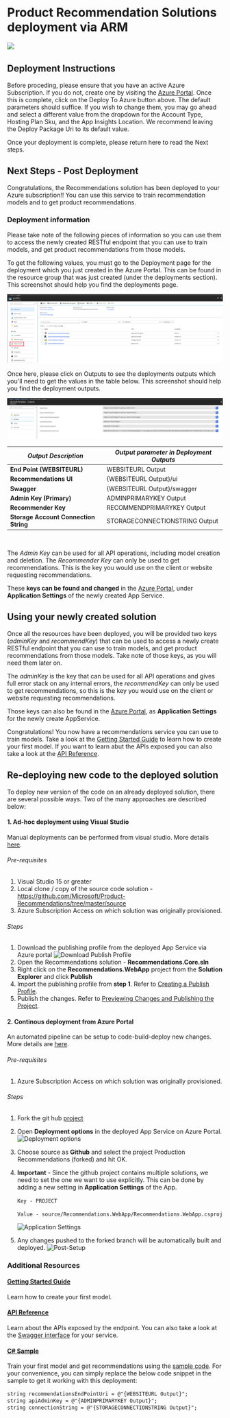# Product Recommendation Solutions deployment via ARM

<a href="https://portal.azure.com/#create/Microsoft.Template/uri/https%3A%2F%2Fraw.githubusercontent.com%2Fbazzdg%2FProduct-Recommendations%2Fmaster%2Fdeploy%2Fresources.json" target="_blank">
    <img src="http://azuredeploy.net/deploybutton.png"/>
</a>

## Deployment Instructions

Before proceding, please ensure that you have an active Azure Subscription. If you do not, create one by visiting the [Azure Portal](https://portal.azure.com/). Once this is complete, click on the Deploy To Azure button above. The default parameters should suffice. If you wish to change them, you may go ahead and select a different value from the dropdown for the Account Type, Hosting Plan Sku, and the App Insights Location. We recommend leaving the Deploy Package Uri to its default value.

Once your deployment is complete, please return here to read the Next steps.

## Next Steps - Post Deployment

Congratulations, the Recommendations solution has been deployed to your Azure subscription!!
You can use this service to train recommendation models and to get product recommendations.

### Deployment information

Please take note of the following pieces of information so you can use them to access the newly created RESTful endpoint that you can use to train models, and get product recommendations from
those models. 

To get the following values, you must go to the Deployment page for the deployment which you just created in the Azure Portal. This can be found in the resource group that was just created (under the deployments section). This screenshot should help you find the deployments page.

![Diagram](deploymentsPageFromRg.png)

Once here, please click on Outputs to see the deployments outputs which you'll need to get the values in the table below. This screenshot should help you find the deployment outputs.

![Diagram](deploymentOutputs.png)

|*Output Description* |*Output parameter in Deployment Outputs*|
|-----------|----------|
|**End Point (WEBSITEURL)**|WEBSITEURL Output |
|**Recommendations UI**|{WEBSITEURL Output}/ui |
|**Swagger**|{WEBSITEURL Output}/swagger |
|**Admin Key (Primary)**|ADMINPRIMARYKEY Output |
|**Recommender Key** |RECOMMENDPRIMARYKEY Output |
|**Storage Account Connection String**|STORAGECONNECTIONSTRING Output |

&nbsp;
  
The *Admin Key* can be used for all API operations, including model creation and deletion.
The *Recommender Key* can only be used to get recommendations. This is the key you would use on the client or website requesting recommendations.

These **keys can be found and changed** in the [Azure Portal](https://portal.azure.com/), under **Application Settings** of the newly created App Service.

## Using your newly created solution

Once all the resources have been deployed, you will be provided two keys (*adminKey* and *recommendKey*) 
that can be used to access a newly create RESTful endpoint that you can use to train models, and get product recommendations from
those models.  Take note of those keys, as you will need them later on.

The *adminKey* is the key that can be used for all API operations and gives full error stack on any internal errors, the *recommendKey* can only be used to 
get recommendations, so this is the key you would use on the client or website requesting recommendations.

Those keys can also be found in the  [Azure Portal](http://portal.azure.com/), as **Application Settings** for the newly create AppService.

Congratulations! You now have a recommendations service you can use to train models.
Take a look at the [Getting Started Guide](../getting-started.md) to learn how to create your first model.  If you want to learn abut the APIs exposed you can also take a look at the [API Reference](../doc/api-reference.md).


## Re-deploying new code to the deployed solution

To deploy new version of the code on an already deployed solution, there are several possible ways. Two of the many approaches are described below:

#### 1. Ad-hoc deployment using Visual Studio

Manual deployments can be performed from visual studio. More details [here](https://msdn.microsoft.com/en-us/library/dd465337(v=vs.110).aspx).

###### Pre-requisites
1. Visual Studio 15 or greater
2. Local clone / copy of the source code solution - https://github.com/Microsoft/Product-Recommendations/tree/master/source
3. Azure Subscription Access on which solution was originally provisioned.


###### Steps
1. Download the publishing profile from the deployed App Service via Azure portal
![Download Publish Profile](../images/post-deployment/download-publish-profile.png)
2. Open the Recommendations solution - **Recommendations.Core.sln**
3. Right click on the **Recommendations.WebApp** project from the **Solution Explorer** and click **Publish**
4. Import the publishing profile from **step 1**. Refer to [Creating a Publish Profile](https://msdn.microsoft.com/en-us/library/dd465337(v=vs.110).aspx#Anchor_0).
5. Publish the changes. Refer to [Previewing Changes and Publishing the Project](https://msdn.microsoft.com/en-us/library/dd465337(v=vs.110).aspx#Anchor_4).

#### 2. Continous deployment from Azure Portal

An automated pipeline can be setup to code-build-deploy new changes. More details are [here](https://github.com/Microsoft/azure-docs/blob/master/articles/app-service-web/app-service-continuous-deployment.md).

###### Pre-requisites
1. Azure Subscription Access on which solution was originally provisioned.

###### Steps

1. Fork the git hub [project](https://github.com/Microsoft/Product-Recommendations)
2. Open **Deployment options** in the deployed App Service on Azure Portal.
    ![Deployment options](../images/post-deployment/deployment-options.png)
3. Choose source as **Github** and select the project Production Recommendations (forked) and hit OK.
4. **Important** - Since the github project contains multiple solutions, we need to set the one we want to use explicitly. This can be done by adding a new setting in **Application Settings** of the App.

    `Key - PROJECT`

    `Value - source/Recommendations.WebApp/Recommendations.WebApp.csproj`
    
    ![Application Settings](../images/post-deployment/application-settings.png)
5. Any changes pushed to the forked branch will be automatically built and deployed.
![Post-Setup](../images/post-deployment/post-setup.png)


### Additional Resources

#### [Getting Started Guide](https://go.microsoft.com/fwlink/?linkid=847717)

Learn how to create your first model.  

#### [API Reference](https://go.microsoft.com/fwlink/?linkid=849030)
Learn about the APIs exposed by the endpoint. You can also take a look at the [Swagger interface]({Outputs.websiteUrl}/swagger) for your service.

#### [C# Sample](https://go.microsoft.com/fwlink/?linkid=847717&pc=c-sharp-sample)
Train your first model and get recommendations using the [sample code](https://go.microsoft.com/fwlink/?linkid=847717&pc=c-sharp-sample). For your convenience, you can simply replace the below code snippet in the sample to get it working with this deployment:

```
string recommendationsEndPointUri = @"{WEBSITEURL Output}";  
string apiAdminKey = @"{ADMINPRIMARYKEY Output}";
string connectionString = @"{STORAGECONNECTIONSTRING Output}";
```